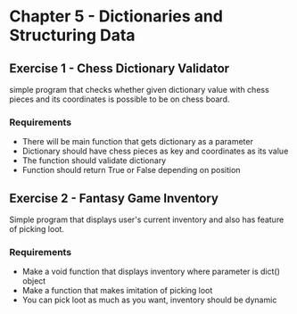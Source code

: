 # Chapter 5 - Dictionaries and Structuring Data

## Exercise 1 - Chess Dictionary Validator

simple program that checks whether given dictionary value with chess pieces and its coordinates is possible to be on chess board.

### Requirements
- There will be main function that gets dictionary as a parameter
- Dictionary should have chess pieces as key and coordinates as its value
- The function should validate dictionary
- Function should return True or False depending on position

## Exercise 2 - Fantasy Game Inventory

Simple program that displays user's current inventory and also has feature of picking loot.

### Requirements
- Make a void function that displays inventory where parameter is dict() object
- Make a function that makes imitation of picking loot
- You can pick loot as much as you want, inventory should be dynamic